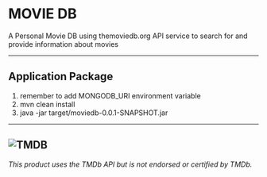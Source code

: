 # MOVIE DB

A Personal Movie DB using themoviedb.org API service to search for and provide information about movies

---
Application Package
--------
1. remember to add MONGODB_URI environment variable
2. mvn clean install
3. java -jar target/moviedb-0.0.1-SNAPSHOT.jar

---

![TMDB](https://assets.tmdb.org/images/logos/var_1_0_PoweredByTMDB_Blk_Antitled.png "TMDB")
--------
_This product uses the TMDb API but is not endorsed or certified by TMDb._